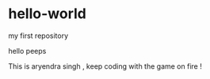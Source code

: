 # hello-world
my first repository

hello peeps

This is aryendra singh , keep coding with the game on fire !
